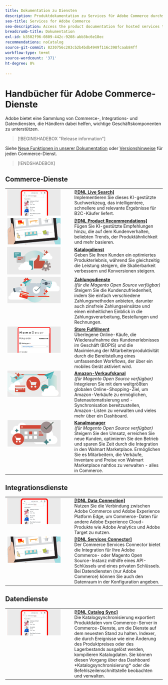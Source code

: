 ```yaml
---
title: Dokumentation zu Diensten
description: Produktdokumentation zu Services für Adobe Commerce durchsuchen
seo-title: Services for Adobe Commerce
seo-description: Access the product documentation for hosted services that help Adobe Commerce and Magento Open Source merchants support key components of their business.
breadcrumb-title: Dokumentation
exl-id: b3502f96-0809-442c-9208-abb3bc6e18ec
recommendations: noCatalog
source-git-commit: 8230756c203cb2b4bdb4949f116c398fcaab84ff
workflow-type: tm+mt
source-wordcount: '371'
ht-degree: 0%

---
```


# Handbücher für Adobe Commerce-Dienste

Adobe bietet eine Sammlung von Commerce-, Integrations- und Datendiensten, die Händlern dabei helfen, wichtige Geschäftskomponenten zu unterstützen.

>[!BEGINSHADEBOX &quot;Release information&quot;]

Siehe [Neue Funktionen in unserer Dokumentation](whats-new.md) oder [Versionshinweise](release-notes-all.md) für jeden Commerce-Dienst.

>[!ENDSHADEBOX]

## Commerce-Dienste

<table>
<tr>
  <td valign="top" width="200">
      <img alt="[!DNL Live Search]" src="assets/live-search.png" width="170px"/></td>
   <td valign="top"><a href="https://experienceleague.adobe.com/en/docs/commerce-merchant-services/live-search/overview"><strong>[!DNL Live Search]</strong></a>
    <div>Implementieren Sie dieses KI-gestützte Suchwerkzeug, das intelligentere, schnellere und relevante Ergebnisse für B2C-Käufer liefert.</div>
  </td>
   </tr>
<tr>
   <td valign="top" width="200">
       <img alt="[!UICONTROL Product Recommendations]" src="assets/product-recs.png" width="170px"/></td>
   <td valign="top">
   <a href="https://experienceleague.adobe.com/en/docs/commerce-merchant-services/product-recommendations/overview"><strong>[!DNL Product Recommendations]</strong></a>
    <div>Fügen Sie KI-gestützte Empfehlungen hinzu, die auf dem Kundenverhalten, beliebten Trends, der Produktähnlichkeit und mehr basieren.</div>
  </td>
   </tr>
<tr>
    <td valign="top" width="200px">
       <img alt="Catalog Service" src="assets/catalog-service.png" width="170px"></td>
   <td valign="top"><a href="https://experienceleague.adobe.com/en/docs/commerce-merchant-services/catalog-service/guide-overview"> <strong>Katalogdienst</strong></a> <br>
    <div>Geben Sie Ihren Kunden ein optimiertes Produkterlebnis, während Sie gleichzeitig die Leistung steigern, die Skalierbarkeit verbessern und Konversionen steigern.</div>
  </td>
   </tr>
<tr>
  <td valign="top" width="200px">
    <img alt="Zahlungsdienste" src="assets/payment-services.png" width="170px"/></td>
   <td valign="top"><a href="https://experienceleague.adobe.com/en/docs/commerce-merchant-services/payment-services/guide-overview"><strong>Zahlungsdienste</strong></a> <br><em>(für die Magento Open Source verfügbar)</em>
    <div>Steigern Sie die Kundenzufriedenheit, indem Sie einfach verschiedene Zahlungsmethoden anbieten, darunter auch zinsfreie Zahlungseinsätze und einen einheitlichen Einblick in die Zahlungsverarbeitung, Bestellungen und Rechnungen.</div>
  </td>
    </tr>
<tr>
    <td valign="top" width="200px">
       <img alt="Store Fulfillment" src="assets/store-fulfillment-landing-graphic.png" width="170px"/></td>
   <td valign="top"><a href="https://experienceleague.adobe.com/en/docs/commerce-merchant-services/store-fulfillment/guide-overview"> <strong>Store Fulfillment</strong></a></br>
    <div>Überlegene Online-Käufe, die Wiederaufnahme des Kundenerlebnisses im Geschäft (BOPIS) und die Maximierung der Mitarbeiterproduktivität durch die Bereitstellung eines umfassenden Workflows, der über ein mobiles Gerät aktiviert wird.</div>
  </td>
   </tr>
<tr>
    <td valign="top" width="200px">
       <img alt="Amazon Sales Channel" src="assets/amazon-channel.png" width="170px"></td>
   <td valign="top"><a href="https://experienceleague.adobe.com/en/docs/commerce-channels/amazon/guide-overview"> <strong>Amazon-Verkaufskanal</strong></a> <br><em>(für Magento Open Source verfügbar)</em>
    <div>Integrieren Sie mit dem weltgrößten globalen Online-Shopping-Ziel, um Amazon-Verkäufe zu ermöglichen, Datenautomatisierung und -Synchronisation bereitzustellen, Amazon-Listen zu verwalten und vieles mehr über ein Dashboard.</div>
  </td>
   </tr>
<tr>
    <td valign="top">
       <img alt="[!DNL Channel Manager]" src="assets/channel-manager.png" width="170px"></td>
   <td valign="top"><a href="https://experienceleague.adobe.com/en/docs/commerce-channels/channel-manager/guide-overview"> <strong>Kanalmanager</strong></a> <br><em>(für Magento Open Source verfügbar)</em>
    <div>Steigern Sie den Umsatz, erreichen Sie neue Kunden, optimieren Sie den Betrieb und sparen Sie Zeit durch die Integration in den Walmart Marketplace. Ermöglichen Sie es Mitarbeitern, die Verkäufe, Inventare und Preise von Walmart Marketplace nahtlos zu verwalten - alles in Commerce.</div>
  </td>
   </tr>
</table>

## Integrationsdienste

<table>
<tr>
  <td valign="top" width="200">
      <img alt="[!DNL Data Connection]" src="assets/live-search.png" width="170px"/></td>
   <td valign="top"><a href="https://experienceleague.adobe.com/en/docs/commerce-merchant-services/data-connection/overview"><strong>[!DNL Data Connection]</strong></a>  
    <div>Nutzen Sie die Verbindung zwischen Adobe Commerce und Adobe Experience Platform Edge, um Commerce-Daten für andere Adobe Experience Cloud-Produkte wie Adobe Analytics und Adobe Target zu nutzen.</div>
  </td>
   </tr>
<tr>
   <td valign="top" width="200">
       <img alt="[!UICONTROL Services Connector]" src="assets/product-recs.png" width="170px"/></td>
   <td valign="top">
   <a href="https://experienceleague.adobe.com/en/docs/commerce-merchant-services/user-guides/integration-services/saas"><strong>[!DNL Services Connector]</strong></a>
    <div>Der Commerce Services Connector bietet die Integration für Ihre Adobe Commerce- oder Magento Open Source-Instanz mithilfe eines API-Schlüssels und eines privaten Schlüssels. Bei Datendiensten (nur Adobe Commerce) können Sie auch den Datenraum in der Konfiguration angeben.</div>
  </td>
   </tr>
</table>

## Datendienste

<table>
<tr>
   <td valign="top" width="200">
      <img alt="[!DNL Catalog Sync]" src="assets/live-search.png" width="170px"/></td>
   <td valign="top"><a href="https://experienceleague.adobe.com/en/docs/commerce-merchant-services/user-guides/data-services/catalog-sync"><strong>[!DNL Catalog Sync]</strong></a>
    <div>Die Katalogsynchronisierung exportiert Produktdaten vom Commerce-Server in Commerce-Dienste, um die Dienste auf dem neuesten Stand zu halten. Indexer, die durch Ereignisse wie eine Änderung des Produktpreises oder des Lagerbestands ausgelöst werden, kompilieren Katalogdaten. Sie können diesen Vorgang über das Dashboard *Katalogsynchronisierung* oder die Befehlszeilenschnittstelle beobachten und verwalten.</div>
  </td>
</tr>
</table>
